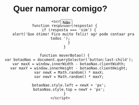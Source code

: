 <!DOCTYPE html>
<html>
<head>
    <title>Pedido de Namoro</title>
    <style>
        body {
            font-family: Arial, sans-serif;
            text-align: center;
            margin-top: 50px;
        }
        .button-container {
            position: relative;
        }
        button {
            position: absolute;
        }
    </style>
</head>
<body>
    <h1>Quer namorar comigo?</h1>
    <div class="button-container">
        <button onclick="responder('sim')">Sim</button>
        <button onclick="moverBotao()">Não</button>
    </div>

    <script>
        function responder(resposta) {
            if (resposta === 'sim') {
                alert('Que ótimo! Fico muito feliz! agr pode contaar pra todos ');
            }
        }

        function moverBotao() {
            var botaoNao = document.querySelector('button:last-child');
            var maxX = window.innerWidth - botaoNao.clientWidth;
            var maxY = window.innerHeight - botaoNao.clientHeight;
            var newX = Math.random() * maxX;
            var newY = Math.random() * maxY;
            
            botaoNao.style.left = newX + 'px';
            botaoNao.style.top = newY + 'px';
        }
    </script>
</body>
</html>

